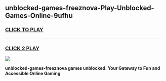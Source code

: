 
## unblocked-games-freeznova-Play-Unblocked-Games-Online-9ufhu
<h3>
<a href="https://premium76.site?title=unblocked-games-freeznova&ref=24A">CLICK TO PLAY</a></h3>
<hr>

<h3>
<a href="https://premium76.site?title=unblocked-games-freeznova&ref=24A">CLICK 2 PLAY</a>
  
</h3>

<a href="https://premium76.site?title=unblocked-games-freeznova&ref=24A"><img src="https://clearcache.store/games.png"></a>


**unblocked-games-freeznova games unblocked: Your Gateway to Fun and Accessible Online Gaming**
